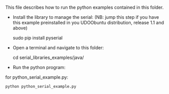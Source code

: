 This file describes how to run the python examples contained in this folder.

* Install the library to manage the serial:
(NB: jump this step if you have this example preinstalled in you UDOObuntu distribution, release 1.1 and above)

    sudo pip install pyserial

* Open a terminal and navigate to this folder:

    cd serial_libraries_examples/java/

* Run the python program:

for python_serial_example.py:

    python python_serial_example.py



